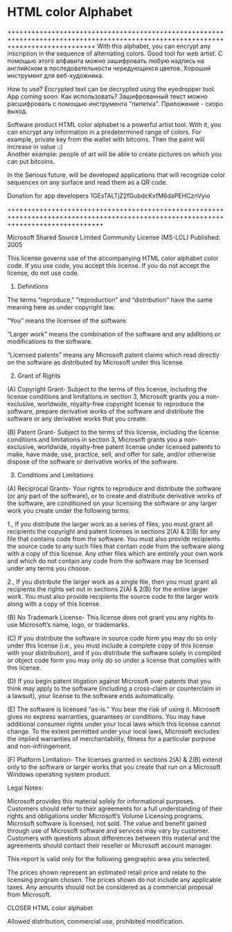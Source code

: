 # HTML color Alphabet
++++++++++++++++++++++++++++++++++++++++++++++++++++++++++++++++++++++++++++++++++++++++++++++++++++++++++++++++++++++++++++++++++
With this alphabet, you can encrypt any inscription in the sequence of alternating colors. Good tool for web artist.
С помощью этого алфавита можно зашифровать любую надпись на английском в последовательности чередующихся цветов. Хороший инструмент для веб-художника.

How to use? Encrypted text can be decrypted using the eyedropper tool. App coming soon.
Как использовать? Зашифрованный текст можно расшифровать с помощью инструмента "пипетка". Приложение - скоро выход. 

Software product HTML color alphabet is a powerful artist tool. With it, you can encrypt any information in a predetermined range of colors. For example, private key from the wallet with bitcoins.  Then the paint will increase in value ::)  
Another example: people of art will be able to create pictures on which you can put bitcoins.

In the Serious future, will be developed applications that will recognize color sequences on any surface and read them as a QR code.

Donation for app developers  1GEsTALTjZ2fGubdcKxfM6daPEHCznVyio


++++++++++++++++++++++++++++++++++++++++++++++++++++++++++++++++++++++++++++++++++++++++++++++++++++++++++++++++++++++++++++++++++++

Microsoft Shared Source Limited Community License (MS-LCL)
Published: 2005


This license governs use of the accompanying HTML color alphabet color code. If you use  code, you accept this license. If you do not accept the license, do not use code.



1. Definitions

The terms “reproduce,” “reproduction” and “distribution” have the same meaning here as under copyright law.

”You” means the licensee of the software.

“Larger work” means the combination of the software and any additions or modifications to the software.

“Licensed patents” means any Microsoft patent claims which read directly on the software as distributed by Microsoft under this license.



2. Grant of Rights

(A) Copyright Grant- Subject to the terms of this license, including the license conditions and limitations in section 3, Microsoft grants you a non-exclusive, worldwide, royalty-free copyright license to reproduce the software, prepare derivative works of the software and distribute the software or any derivative works that you create.

(B) Patent Grant- Subject to the terms of this license, including the license conditions and limitations in section 3, Microsoft grants you a non-exclusive, worldwide, royalty-free patent license under licensed patents to make, have made, use, practice, sell, and offer for sale, and/or otherwise dispose of the software or derivative works of the software.



3. Conditions and Limitations

(A) Reciprocal Grants- Your rights to reproduce and distribute the software (or any part of the software), or to create and distribute derivative works of the software, are conditioned on your licensing the software or any larger work you create under the following terms:

1., If you distribute the larger work as a series of files, you must grant all recipients the copyright and patent licenses in sections 2(A) & 2(B) for any file that contains code from the software. You must also provide recipients the source code to any such files that contain code from the software along with a copy of this license. Any other files which are entirely your own work and which do not contain any code from the software may be licensed under any terms you choose.

2., If you distribute the larger work as a single file, then you must grant all recipients the rights set out in sections 2(A) & 2(B) for the entire larger work. You must also provide recipients the source code to the larger work along with a copy of this license.

(B) No Trademark License- This license does not grant you any rights to use Microsoft’s name, logo, or trademarks.

(C) If you distribute the software in source code form you may do so only under this license (i.e., you must include a complete copy of this license with your distribution), and if you distribute the software solely in compiled or object code form you may only do so under a license that complies with this license.

(D) If you begin patent litigation against Microsoft over patents that you think may apply to the software (including a cross-claim or counterclaim in a lawsuit), your license to the software ends automatically.

(E) The software is licensed “as-is.” You bear the risk of using it. Microsoft gives no express warranties, guarantees or conditions. You may have additional consumer rights under your local laws which this license cannot change. To the extent permitted under your local laws, Microsoft excludes the implied warranties of merchantability, fitness for a particular purpose and non-infringement.

(F) Platform Limitation- The licenses granted in sections 2(A) & 2(B) extend only to the software or larger works that you create that run on a Microsoft Windows operating system product.



Legal Notes:

Microsoft provides this material solely for informational purposes. Customers should refer to their agreements for a full understanding of their rights and obligations under Microsoft’s Volume Licensing programs. Microsoft software is licensed, not sold. The value and benefit gained through use of Microsoft software and services may vary by customer. Customers with questions about differences between this material and the agreements should contact their reseller or Microsoft account manager.

This report is valid only for the following geographic area you selected.

The prices shown represent an estimated retail price and relate to the licensing program chosen. The prices shown do not include any applicable taxes. Any amounts should not be considered as a commercial proposal from Microsoft.





CLOSER HTML color alphabet

Allowed distribution, commercial use, prohibited modification.
